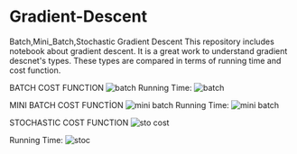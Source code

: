 # Gradient-Descent
Batch,Mini_Batch,Stochastic Gradient Descent 
This repository includes notebook about gradient descent. 
It is a great work to understand gradient descnet's types. 
These types are compared in terms of running time and cost function. 

BATCH COST FUNCTION 
![batch](https://user-images.githubusercontent.com/94362868/193311912-bcbd575d-093f-48cc-981b-28780f5cd900.png) 
Running Time: 
![batch](https://user-images.githubusercontent.com/94362868/193933719-16ccbaba-f2e7-4509-8475-fc617dd93c7b.png)


MINI BATCH COST FUNCTİON 
![mini batch](https://user-images.githubusercontent.com/94362868/193311987-dc9cc0a4-cea7-443c-8063-9d655a71ffc5.png)
Running Time: 
![mini batch](https://user-images.githubusercontent.com/94362868/193933734-3056cbaa-d5d1-4fdd-a7e5-e59484b08350.png)


STOCHASTIC COST FUNCTION 
![sto cost](https://user-images.githubusercontent.com/94362868/193933788-d2df7a45-6c30-49bf-935a-ca47d3f36753.png)

Running Time: 
![stoc](https://user-images.githubusercontent.com/94362868/193933870-4ecdd640-c7c6-4e62-8a72-a7f90f451bda.png)
